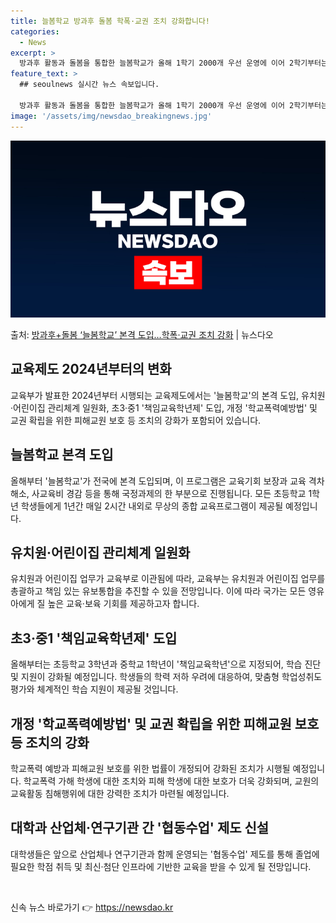 ```yaml
---
title: 늘봄학교 방과후 돌봄 학폭·교권 조치 강화합니다!
categories:
  - News
excerpt: >
  방과후 활동과 돌봄을 통합한 늘봄학교가 올해 1학기 2000개 우선 운영에 이어 2학기부터는 전국 초등학교에…
feature_text: >
  ## seoulnews 실시간 뉴스 속보입니다.

  방과후 활동과 돌봄을 통합한 늘봄학교가 올해 1학기 2000개 우선 운영에 이어 2학기부터는 전국 초등학교에…
image: '/assets/img/newsdao_breakingnews.jpg'
---
```


![뉴스다오 속보](/assets/img/newsdao_breakingnews.jpg)

<p>출처: <a href="https://newsdao.kr/2920" rel="dofollow">방과후+돌봄 ‘늘봄학교’ 본격 도입…학폭·교권 조치 강화</a> | 뉴스다오</p>

<h2 data-ke-size="size26">교육제도 2024년부터의 변화</h2>
교육부가 발표한 2024년부터 시행되는 교육제도에서는 '늘봄학교'의 본격 도입, 유치원·어린이집 관리체계 일원화, 초3·중1 '책임교육학년제' 도입, 개정 '학교폭력예방법' 및 교권 확립을 위한 피해교원 보호 등 조치의 강화가 포함되어 있습니다.

<h2 data-ke-size="size24">늘봄학교 본격 도입</h2>
<p data-ke-size="size16">올해부터 '늘봄학교'가 전국에 본격 도입되며, 이 프로그램은 교육기회 보장과 교육 격차 해소, 사교육비 경감 등을 통해 국정과제의 한 부분으로 진행됩니다. 모든 초등학교 1학년 학생들에게 1년간 매일 2시간 내외로 무상의 종합 교육프로그램이 제공될 예정입니다.</p>

<h2 data-ke-size="size24">유치원·어린이집 관리체계 일원화</h2>
<p data-ke-size="size16">유치원과 어린이집 업무가 교육부로 이관됨에 따라, 교육부는 유치원과 어린이집 업무를 총괄하고 책임 있는 유보통합을 추진할 수 있을 전망입니다. 이에 따라 국가는 모든 영유아에게 질 높은 교육·보육 기회를 제공하고자 합니다.</p>

<h2 data-ke-size="size24">초3·중1 '책임교육학년제' 도입</h2>
<p data-ke-size="size16">올해부터는 초등학교 3학년과 중학교 1학년이 '책임교육학년'으로 지정되어, 학습 진단 및 지원이 강화될 예정입니다. 학생들의 학력 저하 우려에 대응하여, 맞춤형 학업성취도 평가와 체계적인 학습 지원이 제공될 것입니다.</p>

<h2 data-ke-size="size24">개정 '학교폭력예방법' 및 교권 확립을 위한 피해교원 보호 등 조치의 강화</h2>
<p data-ke-size="size16">학교폭력 예방과 피해교원 보호를 위한 법률이 개정되어 강화된 조치가 시행될 예정입니다. 학교폭력 가해 학생에 대한 조치와 피해 학생에 대한 보호가 더욱 강화되며, 교원의 교육활동 침해행위에 대한 강력한 조치가 마련될 예정입니다.</p>

<h2 data-ke-size="size24">대학과 산업체·연구기관 간 '협동수업' 제도 신설</h2>
<p data-ke-size="size16">대학생들은 앞으로 산업체나 연구기관과 함께 운영되는 '협동수업' 제도를 통해 졸업에 필요한 학점 취득 및 최신·첨단 인프라에 기반한 교육을 받을 수 있게 될 전망입니다.</p>

<p data-ke-size="size16">&nbsp;</p> 

신속 뉴스 바로가기 👉 <a href="https://newsdao.kr" rel="dofollow">https://newsdao.kr</a>


